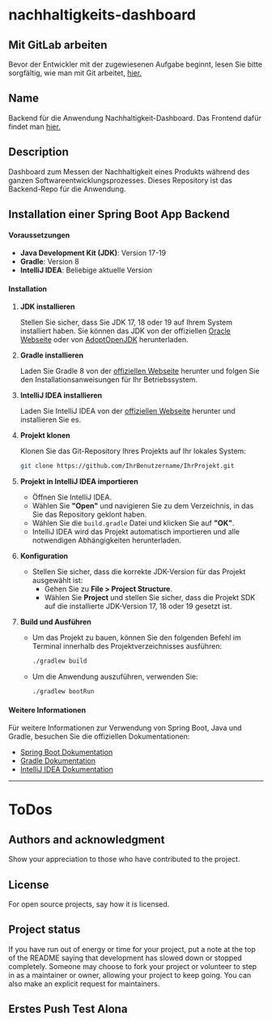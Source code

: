 # nachhaltigkeits-dashboard


## Mit GitLab arbeiten
Bevor der Entwickler mit der zugewiesenen Aufgabe beginnt, lesen Sie bitte sorgfältig, wie man mit Git arbeitet, [hier.](https://gitlab.rz.htw-berlin.de/brajko/nachhaltigkeits-dashboard/-/wikis/Wie-richte-ich-das-GitLab-Repo-in-meinem-lokalen-Rechner-ein%3F)

## Name
Backend für die Anwendung Nachhaltigkeit-Dashboard. Das Frontend dafür findet man [hier.](https://gitlab.rz.htw-berlin.de/Mesya.Jeynie/nachhaltigkeits-dashboard-frontend)

## Description
Dashboard zum Messen der Nachhaltigkeit eines Produkts während des ganzen Softwareentwicklungsprozesses. Dieses Repository ist das Backend-Repo für die Anwendung.

## Installation einer Spring Boot App Backend
#### Voraussetzungen

- **Java Development Kit (JDK)**: Version 17-19
- **Gradle**: Version 8
- **IntelliJ IDEA**: Beliebige aktuelle Version

#### Installation

1. **JDK installieren**

   Stellen Sie sicher, dass Sie JDK 17, 18 oder 19 auf Ihrem System installiert haben. Sie können das JDK von der offiziellen [Oracle Webseite](https://www.oracle.com/java/technologies/javase-jdk17-downloads.html) oder von [AdoptOpenJDK](https://adoptopenjdk.net/) herunterladen.

2. **Gradle installieren**

   Laden Sie Gradle 8 von der [offiziellen Webseite](https://gradle.org/releases/) herunter und folgen Sie den Installationsanweisungen für Ihr Betriebssystem.

3. **IntelliJ IDEA installieren**

   Laden Sie IntelliJ IDEA von der [offiziellen Webseite](https://www.jetbrains.com/idea/download/) herunter und installieren Sie es.

4. **Projekt klonen**

   Klonen Sie das Git-Repository Ihres Projekts auf Ihr lokales System:
   
   ```sh
   git clone https://github.com/IhrBenutzername/IhrProjekt.git
   ```

5. **Projekt in IntelliJ IDEA importieren**

   - Öffnen Sie IntelliJ IDEA.
   - Wählen Sie **"Open"** und navigieren Sie zu dem Verzeichnis, in das Sie das Repository geklont haben.
   - Wählen Sie die `build.gradle` Datei und klicken Sie auf **"OK"**.
   - IntelliJ IDEA wird das Projekt automatisch importieren und alle notwendigen Abhängigkeiten herunterladen.

6. **Konfiguration**

   - Stellen Sie sicher, dass die korrekte JDK-Version für das Projekt ausgewählt ist:
     - Gehen Sie zu **File > Project Structure**.
     - Wählen Sie **Project** und stellen Sie sicher, dass die Projekt SDK auf die installierte JDK-Version 17, 18 oder 19 gesetzt ist.

7. **Build und Ausführen**

   - Um das Projekt zu bauen, können Sie den folgenden Befehl im Terminal innerhalb des Projektverzeichnisses ausführen:
   
     ```sh
     ./gradlew build
     ```
   
   - Um die Anwendung auszuführen, verwenden Sie:
   
     ```sh
     ./gradlew bootRun
     ```

#### Weitere Informationen

Für weitere Informationen zur Verwendung von Spring Boot, Java und Gradle, besuchen Sie die offiziellen Dokumentationen:
- [Spring Boot Dokumentation](https://docs.spring.io/spring-boot/docs/current/reference/htmlsingle/)
- [Gradle Dokumentation](https://docs.gradle.org/current/userguide/userguide.html)
- [IntelliJ IDEA Dokumentation](https://www.jetbrains.com/idea/documentation/)

---

# ToDos

## Authors and acknowledgment
Show your appreciation to those who have contributed to the project.

## License
For open source projects, say how it is licensed.

## Project status
If you have run out of energy or time for your project, put a note at the top of the README saying that development has slowed down or stopped completely. Someone may choose to fork your project or volunteer to step in as a maintainer or owner, allowing your project to keep going. You can also make an explicit request for maintainers.

## Erstes Push Test Alona
